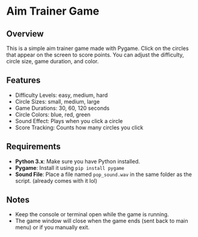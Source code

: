 # Aim Trainer Game

## Overview

This is a simple aim trainer game made with Pygame. Click on the circles that appear on the screen to score points. You can adjust the difficulty, circle size, game duration, and color.

## Features

- Difficulty Levels: easy, medium, hard
- Circle Sizes: small, medium, large
- Game Durations: 30, 60, 120 seconds
- Circle Colors: blue, red, green
- Sound Effect: Plays when you click a circle
- Score Tracking: Counts how many circles you click

## Requirements

- **Python 3.x**: Make sure you have Python installed.
- **Pygame**: Install it using `pip install pygame`
- **Sound File**: Place a file named `pop_sound.wav` in the same folder as the script. (already comes with it lol)

## Notes

- Keep the console or terminal open while the game is running.
- The game window will close when the game ends (sent back to main menu) or if you manually exit.
